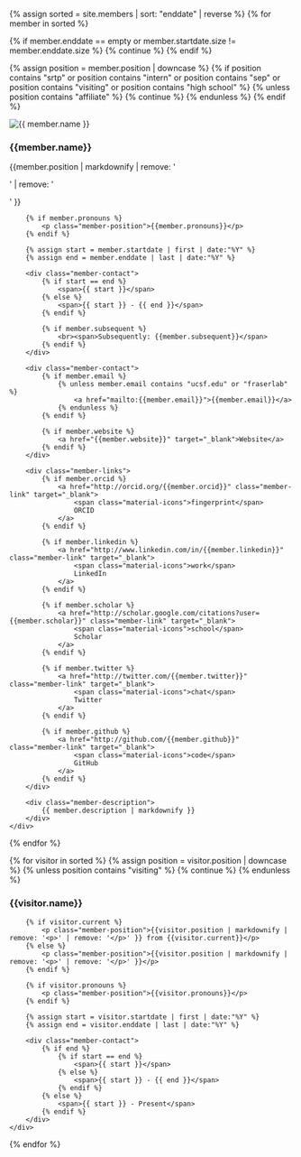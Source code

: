 {% assign sorted = site.members | sort: "enddate" | reverse %}
{% for member in sorted %}

{% if member.enddate == empty or member.startdate.size != member.enddate.size %}
{% continue %}
{% endif %}

{% assign position = member.position | downcase %}
{% if position contains "srtp" or position contains "intern" or position 
  contains "sep" or position contains "visiting"
  or position contains "high school" %}
{% unless position contains "affiliate" %}
{% continue %}
{% endunless %}
{% endif %}

<div id="{{member.name}}" class="member-item">
    <img class="member-photo" 
         src="{{ member.image }}" 
         {% if member.altimage %} onmouseover="this.src='{{ member.altimage }}';" onmouseout="this.src='{{ member.image }}';" {% endif %}
         alt="{{ member.name }}">
    <div class="member-info">
        <h3 class="member-name">{{member.name}}</h3>
        <p class="member-position">{{member.position | markdownify | remove: '<p>' | remove: '</p>' }}</p>
        
        {% if member.pronouns %}
            <p class="member-position">{{member.pronouns}}</p>
        {% endif %}
        
        {% assign start = member.startdate | first | date:"%Y" %}
        {% assign end = member.enddate | last | date:"%Y" %}
        
        <div class="member-contact">
            {% if start == end %}
                <span>{{ start }}</span>
            {% else %}
                <span>{{ start }} - {{ end }}</span>
            {% endif %}
            
            {% if member.subsequent %}
                <br><span>Subsequently: {{member.subsequent}}</span>
            {% endif %}
        </div>
        
        <div class="member-contact">
            {% if member.email %}
                {% unless member.email contains "ucsf.edu" or "fraserlab" %}
                    <a href="mailto:{{member.email}}">{{member.email}}</a>
                {% endunless %}
            {% endif %}
            
            {% if member.website %}
                <a href="{{member.website}}" target="_blank">Website</a>
            {% endif %}
        </div>
        
        <div class="member-links">
            {% if member.orcid %}
                <a href="http://orcid.org/{{member.orcid}}" class="member-link" target="_blank">
                    <span class="material-icons">fingerprint</span>
                    ORCID
                </a>
            {% endif %}
            
            {% if member.linkedin %}
                <a href="http://www.linkedin.com/in/{{member.linkedin}}" class="member-link" target="_blank">
                    <span class="material-icons">work</span>
                    LinkedIn
                </a>
            {% endif %}
            
            {% if member.scholar %}
                <a href="http://scholar.google.com/citations?user={{member.scholar}}" class="member-link" target="_blank">
                    <span class="material-icons">school</span>
                    Scholar
                </a>
            {% endif %}
            
            {% if member.twitter %}
                <a href="http://twitter.com/{{member.twitter}}" class="member-link" target="_blank">
                    <span class="material-icons">chat</span>
                    Twitter
                </a>
            {% endif %}
            
            {% if member.github %}
                <a href="http://github.com/{{member.github}}" class="member-link" target="_blank">
                    <span class="material-icons">code</span>
                    GitHub
                </a>
            {% endif %}
        </div>

        <div class="member-description">
            {{ member.description | markdownify }}
        </div>
    </div>
</div>
{% endfor %}

<!-- Visitors Section -->
{% for visitor in sorted %}
{% assign position = visitor.position | downcase %}
{% unless position contains "visiting" %}
{% continue %}
{% endunless %}

<div id="{{visitor.name}}" class="member-item">
    <div class="member-info">
        <h3 class="member-name">{{visitor.name}}</h3>
        
        {% if visitor.current %}
            <p class="member-position">{{visitor.position | markdownify | remove: '<p>' | remove: '</p>' }} from {{visitor.current}}</p>
        {% else %}
            <p class="member-position">{{visitor.position | markdownify | remove: '<p>' | remove: '</p>' }}</p>
        {% endif %}
        
        {% if visitor.pronouns %}
            <p class="member-position">{{visitor.pronouns}}</p>
        {% endif %}
        
        {% assign start = visitor.startdate | first | date:"%Y" %}
        {% assign end = visitor.enddate | last | date:"%Y" %}
        
        <div class="member-contact">
            {% if end %}
                {% if start == end %}
                    <span>{{ start }}</span>
                {% else %}
                    <span>{{ start }} - {{ end }}</span>
                {% endif %}
            {% else %}
                <span>{{ start }} - Present</span>
            {% endif %}
        </div>
    </div>
</div>
{% endfor %}

